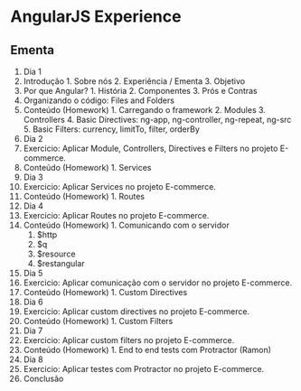 # AngularJS Experience

## Ementa

1. Dia 1
  1. Introdução
    1. Sobre nós
    2. Experiência / Ementa
    3. Objetivo
  2. Por que Angular?
    1. História
    2. Componentes
    3. Prós e Contras
  3. Organizando o código: Files and Folders
  4. Conteúdo (Homework)
    1. Carregando o framework
    2. Modules
    3. Controllers
    4. Basic Directives: ng-app, ng-controller, ng-repeat, ng-src
    5. Basic Filters: currency, limitTo, filter, orderBy
2. Dia 2
  1. Exercicio: Aplicar Module, Controllers, Directives e Filters no projeto E-commerce.
  2. Conteúdo (Homework)
    1. Services
3. Dia 3
  1. Exercicio: Aplicar Services no projeto E-commerce.
  2. Conteúdo (Homework)
    1. Routes
4. Dia 4
  1. Exercicio: Aplicar Routes no projeto E-commerce.
  2. Conteúdo (Homework)
    1. Comunicando com o servidor
      1. $http
      2. $q
      3. $resource
      4. $restangular
5. Dia 5
  1. Exercicio: Aplicar comunicação com o servidor no projeto E-commerce.
  2. Conteúdo (Homework)
    1. Custom Directives
6. Dia 6
  1. Exercicio: Aplicar custom directives no projeto E-commerce.
  2. Conteúdo (Homework)
    1. Custom Filters
7. Dia 7
  1. Exercicio: Aplicar custom filters no projeto E-commerce.
  2. Conteúdo (Homework)
    1. End to end tests com Protractor (Ramon)
8. Dia 8
  1. Exercicio: Aplicar testes com Protractor no projeto E-commerce.
  2. Conclusão
  
